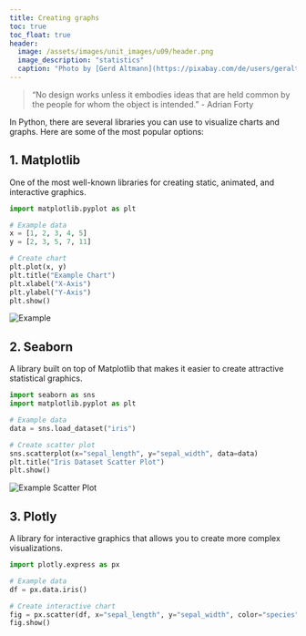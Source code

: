 ```yaml
---
title: Creating graphs
toc: true
toc_float: true
header:
  image: /assets/images/unit_images/u09/header.png
  image_description: "statistics"
  caption: "Photo by [Gerd Altmann](https://pixabay.com/de/users/geralt-9301/?utm_source=link-attribution&utm_medium=referral&utm_campaign=image&utm_content=4705451) [from Pixabay](https://pixabay.com/)"
---
```


> “No design works unless it embodies ideas that are held common by the people for whom the object is intended.” - Adrian Forty
<!--more-->


In Python, there are several libraries you can use to visualize charts and graphs. Here are some of the most popular options:

## 1. Matplotlib

One of the most well-known libraries for creating static, animated, and interactive graphics.

```python
import matplotlib.pyplot as plt

# Example data
x = [1, 2, 3, 4, 5]
y = [2, 3, 5, 7, 11]

# Create chart
plt.plot(x, y)
plt.title("Example Chart")
plt.xlabel("X-Axis")
plt.ylabel("Y-Axis")
plt.show()
```
![Example](/assets/images/unit_images/u09/chart.png)


## 2. Seaborn

A library built on top of Matplotlib that makes it easier to create attractive statistical graphics.

```python
import seaborn as sns
import matplotlib.pyplot as plt

# Example data
data = sns.load_dataset("iris")

# Create scatter plot
sns.scatterplot(x="sepal_length", y="sepal_width", data=data)
plt.title("Iris Dataset Scatter Plot")
plt.show()
```
![Example Scatter Plot](/assets/images/unit_images/u09/scatterplot3.png)


## 3. Plotly

A library for interactive graphics that allows you to create more complex visualizations.

```python
import plotly.express as px

# Example data
df = px.data.iris()

# Create interactive chart
fig = px.scatter(df, x="sepal_length", y="sepal_width", color="species")
fig.show()
```


<!--
## Further reading

add some day
-->
